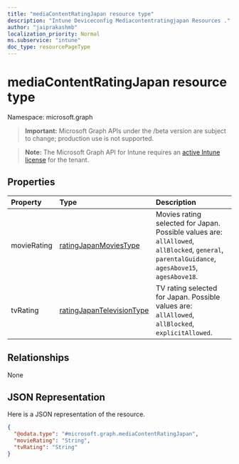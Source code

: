 ```yaml
---
title: "mediaContentRatingJapan resource type"
description: "Intune Deviceconfig Mediacontentratingjapan Resources ."
author: "jaiprakashmb"
localization_priority: Normal
ms.subservice: "intune"
doc_type: resourcePageType
---
```


# mediaContentRatingJapan resource type

Namespace: microsoft.graph

> **Important:** Microsoft Graph APIs under the /beta version are subject to change; production use is not supported.

> **Note:** The Microsoft Graph API for Intune requires an [active Intune license](https://go.microsoft.com/fwlink/?linkid=839381) for the tenant.



## Properties
|Property|Type|Description|
|:---|:---|:---|
|movieRating|[ratingJapanMoviesType](../resources/intune-deviceconfig-ratingjapanmoviestype.md)|Movies rating selected for Japan. Possible values are: `allAllowed`, `allBlocked`, `general`, `parentalGuidance`, `agesAbove15`, `agesAbove18`.|
|tvRating|[ratingJapanTelevisionType](../resources/intune-deviceconfig-ratingjapantelevisiontype.md)|TV rating selected for Japan. Possible values are: `allAllowed`, `allBlocked`, `explicitAllowed`.|

## Relationships
None

## JSON Representation
Here is a JSON representation of the resource.
<!-- {
  "blockType": "resource",
  "@odata.type": "microsoft.graph.mediaContentRatingJapan"
}
-->
``` json
{
  "@odata.type": "#microsoft.graph.mediaContentRatingJapan",
  "movieRating": "String",
  "tvRating": "String"
}
```